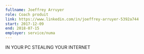 ```yaml
---
fullname: Joeffrey Arruyer
role: Coach produit
link: https://www.linkedin.com/in/joeffrey-arruyer-5392a744
start: 2017-12-09
end: 2018-07-15
employer: service/numa
---
```


IN YOUR PC STEALING YOUR INTERNET
